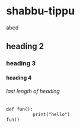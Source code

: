 # shabbu-tippu
abcd
## heading 2 
### heading 3 
#### heading 4
###### last length of heading
```
def fun():
          print("hello")
fun()
```


